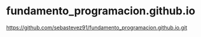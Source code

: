 # fundamento_programacion.github.io
https://github.com/sebastevez91/fundamento_programacion.github.io.git

